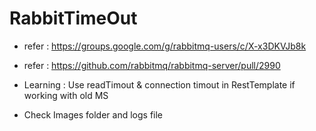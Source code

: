 # RabbitTimeOut

- refer : https://groups.google.com/g/rabbitmq-users/c/X-x3DKVJb8k
- refer : https://github.com/rabbitmq/rabbitmq-server/pull/2990

- Learning : Use readTimout & connection timout in RestTemplate if working with old MS
- Check Images folder and logs file
